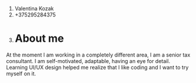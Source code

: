 1. Valentina Kozak
2. +375295284375
3. <h1> About me
At the moment I am working in a completely different area, I am a senior tax consultant. I am self-motivated, adaptable, having an eye for detail. Learning UI/UX design helped me realize that I like coding and I want to try myself on it.